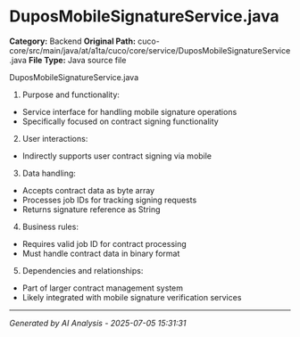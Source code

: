 # DuposMobileSignatureService.java

**Category:** Backend
**Original Path:** cuco-core/src/main/java/at/a1ta/cuco/core/service/DuposMobileSignatureService.java
**File Type:** Java source file

DuposMobileSignatureService.java
1. Purpose and functionality:
- Service interface for handling mobile signature operations
- Specifically focused on contract signing functionality

2. User interactions:
- Indirectly supports user contract signing via mobile

3. Data handling:
- Accepts contract data as byte array
- Processes job IDs for tracking signing requests
- Returns signature reference as String

4. Business rules:
- Requires valid job ID for contract processing
- Must handle contract data in binary format

5. Dependencies and relationships:
- Part of larger contract management system
- Likely integrated with mobile signature verification services

---
*Generated by AI Analysis - 2025-07-05 15:31:31*

